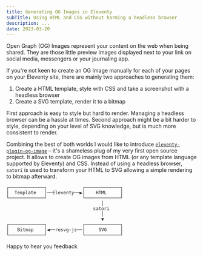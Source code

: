 ```yaml
---
title: Generating OG Images in Eleventy
subTitle: Using HTML and CSS without harming a headless browser
description: ...
date: 2023-03-20
---
```


Open Graph (OG) Images represent your content on the web when being shared. They are those little preview images
displayed next to your link on social media, messengers or your journaling app.

If you're not keen to create an OG Image manually for each of your pages on your Eleventy site, there are mainly two
approaches to generating them:

1. Create a HTML template, style with CSS and take a screenshot with a headless browser
2. Create a SVG template, render it to a bitmap

First approach is easy to style but hard to render. Managing a headless browser can be a hassle at times. Second
approach might be a bit harder to style, depending on your level of SVG knowledge, but is much more consistent to
render.

Combining the best of both worlds I would like to
introduce [`eleventy-plugin-og-image`](https://github.com/KiwiKilian/eleventy-plugin-og-image) – it's a shameless plug
of my very first open source project. It allows to create OG images from HTML (or any template language supported by
Eleventy) and CSS. Instead of using a headless browser, `satori` is used to transform your HTML to SVG allowing a simple
rendering to bitmap afterward.

```
┌─────────────┐             ┌─────────────┐
│  Template   │──Eleventy──▶│    HTML     │
└─────────────┘             └─────────────┘
                                   │       
                                satori     
                                   │       
                                   ▼       
┌─────────────┐             ┌─────────────┐
│   Bitmap    │◀──resvg-js──│     SVG     │
└─────────────┘             └─────────────┘
```


Happy to hear you feedback 